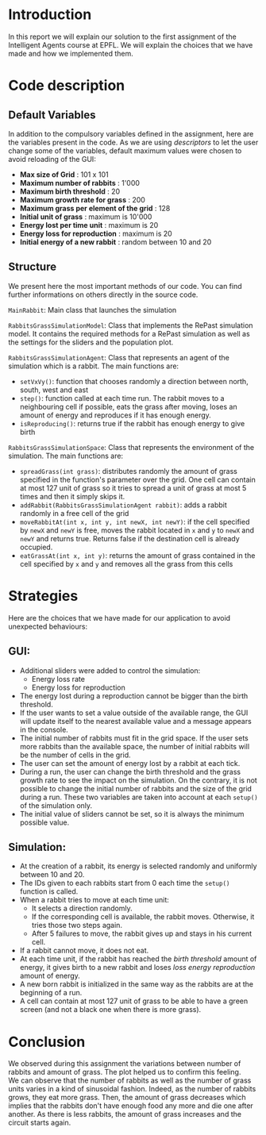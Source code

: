 # Introduction

In this report we will explain our solution to the first assignment of the Intelligent Agents course at EPFL. We will explain the choices that we have made and how we implemented them.

# Code description

## Default Variables

In addition to the compulsory variables defined in the assignment, here are the variables present in the code. As we are using *descriptors* to let the user change some of the variables, default maximum values were chosen to avoid reloading of the GUI:

* **Max size of Grid** : 101 x 101
* **Maximum number of rabbits** : 1'000
* **Maximum birth threshold** : 20
* **Maximum growth rate for grass** : 200
* **Maximum grass per element of the grid** : 128
* **Initial unit of grass** : maximum is 10'000
* **Energy lost per time unit** : maximum is 20
* **Energy loss for reproduction** : maximum is 20
* **Initial energy of a new rabbit** : random between 10 and 20

## Structure

We present here the most important methods of our code. You can find further informations on others directly in the source code.

```MainRabbit```: Main class that launches the simulation

```RabbitsGrassSimulationModel```: Class that implements the RePast simulation model. It contains the required methods for a RePast simulation as well as the settings for the sliders and the population plot.

```RabbitsGrassSimulationAgent```: Class that represents an agent of the simulation which is a rabbit. The main functions are:

* ```setVxVy()```: function that chooses randomly a direction between north, south, west and east
* ```step()```: function called at each time run. The rabbit moves to a neighbouring cell if possible, eats the grass after moving, loses an amount of energy and reproduces if it has enough energy.
* ```isReproducing()```: returns true if the rabbit has enough energy to give birth

```RabbitsGrassSimulationSpace```: Class that represents the environment of the simulation. The main functions are:

* ```spreadGrass(int grass)```: distributes randomly the amount of grass specified in the function's parameter over the grid. One cell can contain at most 127 unit of grass so it tries to spread a unit of grass at most 5 times and then it simply skips it.
* ```addRabbit(RabbitsGrassSimulationAgent rabbit)```: adds a rabbit randomly in a free cell of the grid
* ```moveRabbitAt(int x, int y, int newX, int newY)```: if the cell specified by ```newX``` and ```newY``` is free, moves the rabbit located in ```x``` and ```y``` to ```newX``` and ```newY``` and returns true. Returns false if the destination cell is already occupied.
* ```eatGrassAt(int x, int y)```: returns the amount of grass contained in the cell specified by ```x``` and ```y``` and removes all the grass from this cells

# Strategies

Here are the choices that we have made for our application to avoid unexpected behaviours:

## GUI:

* Additional sliders were added to control the simulation:
	* Energy loss rate
	* Energy loss for reproduction
* The energy lost during a reproduction cannot be bigger than the birth threshold.
* If the user wants to set a value outside of the available range, the GUI will update itself to the nearest available value and a message appears in the console.
* The initial number of rabbits must fit in the grid space. If the user sets more rabbits than the available space, the number of initial rabbits will be the number of cells in the grid.
* The user can set the amount of energy lost by a rabbit at each tick.
* During a run, the user can change the birth threshold and the grass growth rate to see the impact on the simulation. On the contrary, it is not possible to change the initial number of rabbits and the size of the grid during a run. These two variables are taken into account at each ```setup()``` of the simulation only.
* The initial value of sliders cannot be set, so it is always the minimum possible value.

## Simulation:

* At the creation of a rabbit, its energy is selected randomly and uniformly between 10 and 20.
* The IDs given to each rabbits start from 0 each time the ```setup()``` function is called.
* When a rabbit tries to move at each time unit:
	* It selects a direction randomly.
	* If the corresponding cell is available, the rabbit moves. Otherwise, it tries those two steps again.
	* After 5 failures to move, the rabbit gives up and stays in his current cell.
* If a rabbit cannot move, it does not eat.
* At each time unit, if the rabbit has reached the *birth threshold* amount of energy, it gives birth to a new rabbit and loses *loss energy reproduction* amount of energy.
* A new born rabbit is initialized in the same way as the rabbits are at the beginning of a run.
* A cell can contain at most 127 unit of grass to be able to have a green screen (and not a black one when there is more grass).

# Conclusion

We observed during this assignment the variations between number of rabbits and amount of grass. The plot helped us to confirm this feeling.  
We can observe that the number of rabbits as well as the number of grass units varies in a kind of sinusoidal fashion. Indeed, as the number of rabbits grows, they eat more grass. Then, the amount of grass decreases which implies that the rabbits don't have enough food any more and die one after another. As there is less rabbits, the amount of grass increases and the circuit starts again.




